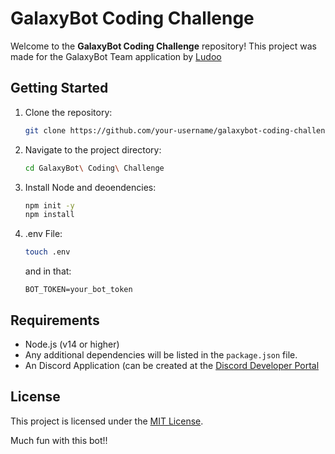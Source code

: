 # GalaxyBot Coding Challenge

Welcome to the **GalaxyBot Coding Challenge** repository! This project was made for the GalaxyBot Team application by [Ludoo](https://github.com/Ludoo0)

## Getting Started

1. Clone the repository:
    ```bash
    git clone https://github.com/your-username/galaxybot-coding-challenge.git
    ```
2. Navigate to the project directory:
    ```bash
    cd GalaxyBot\ Coding\ Challenge
    ```
3. Install Node and deoendencies:
    ```bash
   npm init -y
   npm install
   ```
4. .env File:
    ```bash
    touch .env
    ```
    and in that:
    ```.env
    BOT_TOKEN=your_bot_token
    ```

## Requirements

- Node.js (v14 or higher)
- Any additional dependencies will be listed in the `package.json` file.
- An Discord Application (can be created at the [Discord Developer Portal](https://dicord.com/developers/applications)


## License

This project is licensed under the [MIT License](LICENSE).

Much fun with this bot!!
